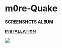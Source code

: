 # m0re-Quake

**[SCREENSHOTS ALBUM](https://imgur.com/a/7TlzO)** 

**[INSTALLATION](https://imgur.com/a/w3Ah6)**

![](https://i.imgur.com/IugaQXL.jpg)